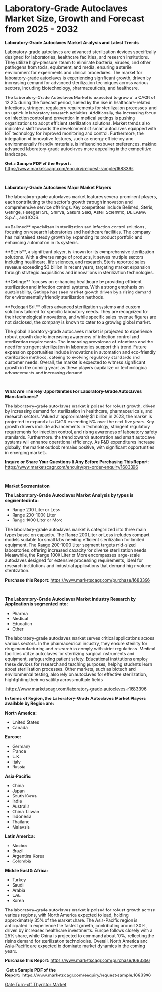 <p><h1>Laboratory-Grade Autoclaves Market Size, Growth and Forecast from 2025 - 2032</h1></p><p><strong>Laboratory-Grade Autoclaves Market Analysis and Latest Trends</strong></p>
<p><p>Laboratory-grade autoclaves are advanced sterilization devices specifically designed for laboratories, healthcare facilities, and research institutions. They utilize high-pressure steam to eliminate bacteria, viruses, and other pathogens from tools, equipment, and media, ensuring a sterile environment for experiments and clinical procedures. The market for laboratory-grade autoclaves is experiencing significant growth, driven by increasing demand for advanced sterilization techniques across various sectors, including biotechnology, pharmaceuticals, and healthcare.</p><p>The Laboratory-Grade Autoclaves Market is expected to grow at a CAGR of 12.2% during the forecast period, fueled by the rise in healthcare-related infections, stringent regulatory requirements for sterilization processes, and an uptick in laboratory research activities. Additionally, the increasing focus on infection control and prevention in medical settings is pushing organizations to adopt efficient sterilization solutions. Market trends also indicate a shift towards the development of smart autoclaves equipped with IoT technology for improved monitoring and control. Furthermore, the integration of innovative features, such as energy efficiency and environmentally friendly materials, is influencing buyer preferences, making advanced laboratory-grade autoclaves more appealing in the competitive landscape.</p></p>
<p><strong>Get a Sample PDF of the Report:&nbsp;</strong> <a href="https://www.marketscagr.com/enquiry/request-sample/1683396?utm_campaign=3039&utm_medium=2&utm_source=Github&utm_content=ia&utm_term=26032025&utm_id=laboratory-grade-autoclaves">https://www.marketscagr.com/enquiry/request-sample/1683396</a></p>
<p>&nbsp;</p>
<p><strong>Laboratory-Grade Autoclaves Major Market Players</strong></p>
<p><p>The laboratory-grade autoclaves market features several prominent players, each contributing to the sector's growth through innovation and comprehensive service offerings. Key competitors include Belimed, Steris, Getinge, Fedegari Srl., Shinva, Sakura Seiki, Astell Scientific, DE LAMA S.p.A., and ICOS. </p><p>**Belimed** specializes in sterilization and infection control solutions, focusing on research laboratories and healthcare facilities. The company has maintained steady growth by expanding its product portfolio and enhancing automation in its systems. </p><p>**Steris**, a significant player, is known for its comprehensive sterilization solutions. With a diverse range of products, it serves multiple sectors including healthcare, life sciences, and research. Steris reported sales revenue exceeding $3 billion in recent years, targeting market expansion through strategic acquisitions and innovations in sterilization technologies.</p><p>**Getinge** focuses on enhancing healthcare by providing efficient sterilization and infection control systems. With a strong emphasis on sustainability, Getinge has seen market growth driven by a rising demand for environmentally friendly sterilization methods. </p><p>**Fedegari Srl.** offers advanced sterilization systems and custom solutions tailored for specific laboratory needs. They are recognized for their technological innovations, and while specific sales revenue figures are not disclosed, the company is known to cater to a growing global market.</p><p>The global laboratory-grade autoclaves market is projected to experience robust growth due to increasing awareness of infection control and sterilization requirements. The increasing prevalence of infections and the need for stringent sterilization in laboratories support this trend. Future expansion opportunities include innovations in automation and eco-friendly sterilization methods, catering to evolving regulatory standards and customer needs. Overall, the market is expected to witness significant growth in the coming years as these players capitalize on technological advancements and increasing demand.</p></p>
<p>&nbsp;</p>
<p><strong>What Are The Key Opportunities For Laboratory-Grade Autoclaves Manufacturers?</strong></p>
<p><p>The laboratory-grade autoclaves market is poised for robust growth, driven by increasing demand for sterilization in healthcare, pharmaceuticals, and research sectors. Valued at approximately $1 billion in 2023, the market is projected to expand at a CAGR exceeding 5% over the next five years. Key growth drivers include advancements in technology, stringent regulatory requirements for infection control, and rising awareness of laboratory safety standards. Furthermore, the trend towards automation and smart autoclave systems will enhance operational efficiency. As R&D expenditures increase globally, the market outlook remains positive, with significant opportunities in emerging markets.</p></p>
<p><strong>Inquire or Share Your Questions If Any Before Purchasing This Report:</strong> <a href="https://www.marketscagr.com/enquiry/pre-order-enquiry/1683396?utm_campaign=3039&utm_medium=2&utm_source=Github&utm_content=ia&utm_term=26032025&utm_id=laboratory-grade-autoclaves">https://www.marketscagr.com/enquiry/pre-order-enquiry/1683396</a></p>
<p>&nbsp;</p>
<p><strong>Market Segmentation</strong></p>
<p><strong>The Laboratory-Grade Autoclaves Market Analysis by types is segmented into:</strong></p>
<p><ul><li>Range 200 Liter or Less</li><li>Range 200-1000 Liter</li><li>Range 1000 Liter or More</li></ul></p>
<p><p>The laboratory-grade autoclaves market is categorized into three main types based on capacity. The Range 200 Liter or Less includes compact models suitable for small labs needing efficient sterilization for limited equipment. The Range 200-1000 Liter segment targets mid-sized laboratories, offering increased capacity for diverse sterilization needs. Meanwhile, the Range 1000 Liter or More encompasses large-scale autoclaves designed for extensive processing requirements, ideal for research institutions and industrial applications that demand high-volume sterilization.</p></p>
<p><strong>Purchase this Report:&nbsp;</strong><a href="https://www.marketscagr.com/purchase/1683396?utm_campaign=3039&utm_medium=2&utm_source=Github&utm_content=ia&utm_term=26032025&utm_id=laboratory-grade-autoclaves">https://www.marketscagr.com/purchase/1683396</a></p>
<p>&nbsp;</p>
<p><strong>The Laboratory-Grade Autoclaves Market Industry Research by Application is segmented into:</strong></p>
<p><ul><li>Pharma</li><li>Medical</li><li>Education</li><li>Other</li></ul></p>
<p><p>The laboratory-grade autoclaves market serves critical applications across various sectors. In the pharmaceutical industry, they ensure sterility for drug manufacturing and research to comply with strict regulations. Medical facilities utilize autoclaves for sterilizing surgical instruments and equipment, safeguarding patient safety. Educational institutions employ these devices for research and teaching purposes, helping students learn about sterilization processes. Other markets, such as biotech and environmental testing, also rely on autoclaves for effective sterilization, highlighting their versatility across multiple fields.</p></p>
<p><a href="https://www.marketscagr.com/laboratory-grade-autoclaves-r1683396?utm_campaign=3039&utm_medium=2&utm_source=Github&utm_content=ia&utm_term=26032025&utm_id=laboratory-grade-autoclaves">&nbsp;https://www.marketscagr.com/laboratory-grade-autoclaves-r1683396</a></p>
<p><strong>In terms of Region, the Laboratory-Grade Autoclaves Market Players available by Region are:</strong></p>
<p>
    <p> <strong> North America: </strong>
        <ul>
            <li>United States</li>
            <li>Canada</li>
        </ul>
        </p> 
    <p> <strong> Europe: </strong>
        <ul>
            <li>Germany</li>
            <li>France</li>
            <li>U.K.</li>
            <li>Italy</li>
            <li>Russia</li>
        </ul>
        </p> 
    <p> <strong> Asia-Pacific: </strong>
        <ul>
            <li>China</li>
            <li>Japan</li>
            <li>South Korea</li>
            <li>India</li>
            <li>Australia</li>
            <li>China Taiwan</li>
            <li>Indonesia</li>
            <li>Thailand</li>
            <li>Malaysia</li>
        </ul>
        </p> 
    <p> <strong> Latin America: </strong>
        <ul>
            <li>Mexico</li>
            <li>Brazil</li>
            <li>Argentina Korea</li>
            <li>Colombia</li>
        </ul>
        </p> 
    <p> <strong> Middle East & Africa: </strong>
        <ul>
            <li>Turkey</li>
            <li>Saudi</li>
            <li>Arabia</li>
            <li>UAE</li>
            <li>Korea</li>
        </ul>
    </p>
    </p>
<p><p>The laboratory-grade autoclaves market is poised for robust growth across various regions, with North America expected to lead, holding approximately 35% of the market share. The Asia-Pacific region is anticipated to experience the fastest growth, contributing around 30%, driven by increased healthcare investments. Europe follows closely with a 25% share, while China is projected to command about 10%, reflecting the rising demand for sterilization technologies. Overall, North America and Asia-Pacific are expected to dominate market dynamics in the coming years.</p></p>
<p><strong>Purchase this Report: </strong><a href="https://www.marketscagr.com/purchase/1683396?utm_campaign=3039&utm_medium=2&utm_source=Github&utm_content=ia&utm_term=26032025&utm_id=laboratory-grade-autoclaves">https://www.marketscagr.com/purchase/1683396</a></p>
<p>&nbsp;<strong>Get a Sample PDF of the Report:&nbsp;&nbsp;</strong><a href="https://www.marketscagr.com/enquiry/request-sample/1683396?utm_campaign=3039&utm_medium=2&utm_source=Github&utm_content=ia&utm_term=26032025&utm_id=laboratory-grade-autoclaves">https://www.marketscagr.com/enquiry/request-sample/1683396</a></p>
<p><strong></strong></p>
<p><p><a href="https://github.com/xalatieusope/Market-Research-Report-List-1/blob/main/gate-turn-off-thyristor-market.md?utm_campaign=3039&utm_medium=2&utm_source=Github&utm_content=ia&utm_term=26032025&utm_id=laboratory-grade-autoclaves">Gate Turn-off Thyristor Market</a></p></p>